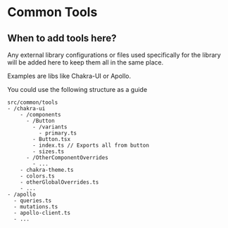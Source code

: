 # Common Tools

## When to add tools here?

Any external library configurations or files used specifically for the library will be added here to keep them all in the same place.

Examples are libs like Chakra-UI or Apollo.

You could use the following structure as a guide

```
src/common/tools
- /chakra-ui
    - /components
      - /Button
        - /variants
          - primary.ts
        - Button.tsx
        - index.ts // Exports all from button
        - sizes.ts
      - /OtherComponentOverrides
        - ...
    - chakra-theme.ts
    - colors.ts
    - otherGlobalOverrides.ts
    - ...
- /apollo
  - queries.ts
  - mutations.ts
  - apollo-client.ts
  - ...
```
